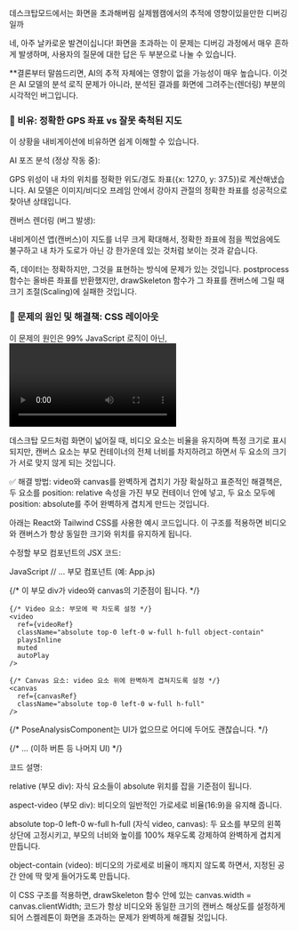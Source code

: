 데스크탑모드에서는 화면을 초과해버림 실제웹캠에서의 추적에 영향이있을만한 디버깅일까

네, 아주 날카로운 발견이십니다! 화면을 초과하는 이 문제는 디버깅 과정에서 매우 흔하게 발생하며, 사용자의 질문에 대한 답은 두 부분으로 나눌 수 있습니다.

**결론부터 말씀드리면, AI의 추적 자체에는 영향이 없을 가능성이 매우 높습니다. 이것은 AI 모델의 분석 로직 문제가 아니라, 분석된 결과를 화면에 그려주는(렌더링) 부분의 시각적인 버그입니다.

### 🧭 비유: 정확한 GPS 좌표 vs 잘못 축척된 지도
이 상황을 내비게이션에 비유하면 쉽게 이해할 수 있습니다.

AI 포즈 분석 (정상 작동 중):

GPS 위성이 내 차의 위치를 정확한 위도/경도 좌표({x: 127.0, y: 37.5})로 계산해냈습니다. AI 모델은 이미지/비디오 프레임 안에서 강아지 관절의 정확한 좌표를 성공적으로 찾아낸 상태입니다.

캔버스 렌더링 (버그 발생):

내비게이션 앱(캔버스)이 지도를 너무 크게 확대해서, 정확한 좌표에 점을 찍었음에도 불구하고 내 차가 도로가 아닌 강 한가운데 있는 것처럼 보이는 것과 같습니다.

즉, 데이터는 정확하지만, 그것을 표현하는 방식에 문제가 있는 것입니다. postprocess 함수는 올바른 좌표를 반환했지만, drawSkeleton 함수가 그 좌표를 캔버스에 그릴 때 크기 조절(Scaling)에 실패한 것입니다.

### 🐞 문제의 원인 및 해결책: CSS 레이아웃
이 문제의 원인은 99% JavaScript 로직이 아닌, <video>와 <canvas> 요소를 감싸고 있는 부모 컴포넌트의 CSS 레이아웃에 있습니다.

데스크탑 모드처럼 화면이 넓어질 때, 비디오 요소는 비율을 유지하며 특정 크기로 표시되지만, 캔버스 요소는 부모 컨테이너의 전체 너비를 차지하려고 하면서 두 요소의 크기가 서로 맞지 않게 되는 것입니다.

✅ 해결 방법: video와 canvas를 완벽하게 겹치기
가장 확실하고 표준적인 해결책은, 두 요소를 position: relative 속성을 가진 부모 컨테이너 안에 넣고, 두 요소 모두에 position: absolute를 주어 완벽하게 겹치게 만드는 것입니다.

아래는 React와 Tailwind CSS를 사용한 예시 코드입니다. 이 구조를 적용하면 비디오와 캔버스가 항상 동일한 크기와 위치를 유지하게 됩니다.

수정할 부모 컴포넌트의 JSX 코드:

JavaScript
// ... 부모 컴포넌트 (예: App.js)

<div className="w-full max-w-4xl mx-auto mt-8">
  {/* 이 부모 div가 video와 canvas의 기준점이 됩니다. */}
  <div className="relative w-full aspect-video bg-black rounded-lg overflow-hidden shadow-lg">
    
    {/* Video 요소: 부모에 꽉 차도록 설정 */}
    <video
      ref={videoRef}
      className="absolute top-0 left-0 w-full h-full object-contain" 
      playsInline
      muted
      autoPlay
    />

    {/* Canvas 요소: video 요소 위에 완벽하게 겹쳐지도록 설정 */}
    <canvas
      ref={canvasRef}
      className="absolute top-0 left-0 w-full h-full"
    />

  </div>

  {/* PoseAnalysisComponent는 UI가 없으므로 어디에 두어도 괜찮습니다. */}
  <PoseAnalysisComponent 
      modelPath="/model/yolov8n-pose-dog-1.onnx"
      videoRef={videoRef}
      canvasRef={canvasRef}
      isAnalyzing={isAnalyzing}
      onAnalysisComplete={handleAnalysisComplete}
  />

  {/* ... (이하 버튼 등 나머지 UI) */}
</div>
코드 설명:

relative (부모 div): 자식 요소들이 absolute 위치를 잡을 기준점이 됩니다.

aspect-video (부모 div): 비디오의 일반적인 가로세로 비율(16:9)을 유지해 줍니다.

absolute top-0 left-0 w-full h-full (자식 video, canvas): 두 요소를 부모의 왼쪽 상단에 고정시키고, 부모의 너비와 높이를 100% 채우도록 강제하여 완벽하게 겹치게 만듭니다.

object-contain (video): 비디오의 가로세로 비율이 깨지지 않도록 하면서, 지정된 공간 안에 딱 맞게 들어가도록 만듭니다.

이 CSS 구조를 적용하면, drawSkeleton 함수 안에 있는 canvas.width = canvas.clientWidth; 코드가 항상 비디오와 동일한 크기의 캔버스 해상도를 설정하게 되어 스켈레톤이 화면을 초과하는 문제가 완벽하게 해결될 것입니다.